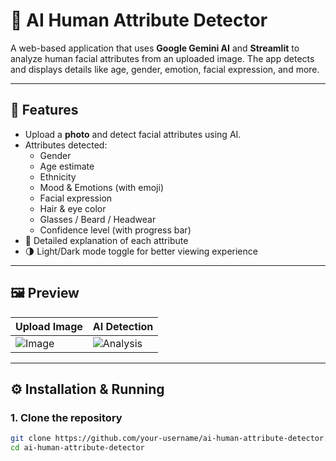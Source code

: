 # 🤖 AI Human Attribute Detector

A web-based application that uses **Google Gemini AI** and **Streamlit** to analyze human facial attributes from an uploaded image. The app detects and displays details like age, gender, emotion, facial expression, and more.

---

## 🚀 Features

- Upload a **photo** and detect facial attributes using AI.
- Attributes detected:
  - Gender
  - Age estimate
  - Ethnicity
  - Mood & Emotions (with emoji)
  - Facial expression
  - Hair & eye color
  - Glasses / Beard / Headwear
  - Confidence level (with progress bar)
- 📘 Detailed explanation of each attribute
- 🌗 Light/Dark mode toggle for better viewing experience

---

## 🖼 Preview

| Upload Image          | AI Detection              |
| --------------------- | ------------------------- |
| ![Image](preview.jpg) | ![Analysis](analysis.jpg) |

---

## ⚙️ Installation & Running

### 1. Clone the repository

```bash
git clone https://github.com/your-username/ai-human-attribute-detector.git
cd ai-human-attribute-detector
```
